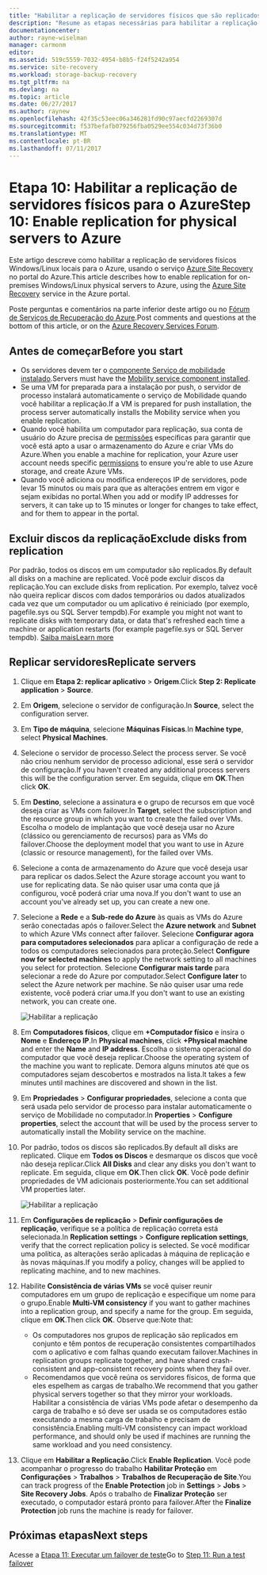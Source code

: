 ```yaml
---
title: "Habilitar a replicação de servidores físicos que são replicados para o Azure com o Azure Site Recovery | Microsoft Docs"
description: "Resume as etapas necessárias para habilitar a replicação de servidores físicos para o Azure, usando o serviço Azure Site Recovery"
documentationcenter: 
author: rayne-wiselman
manager: carmonm
editor: 
ms.assetid: 519c5559-7032-4954-b8b5-f24f5242a954
ms.service: site-recovery
ms.workload: storage-backup-recovery
ms.tgt_pltfrm: na
ms.devlang: na
ms.topic: article
ms.date: 06/27/2017
ms.author: raynew
ms.openlocfilehash: 42f35c53eec06a346281fd90c97aecfd2269307d
ms.sourcegitcommit: f537befafb079256fba0529ee554c034d73f36b0
ms.translationtype: MT
ms.contentlocale: pt-BR
ms.lasthandoff: 07/11/2017
---
```

# <a name="step-10-enable-replication-for-physical-servers-to-azure"></a><span data-ttu-id="a3ca0-103">Etapa 10: Habilitar a replicação de servidores físicos para o Azure</span><span class="sxs-lookup"><span data-stu-id="a3ca0-103">Step 10: Enable replication for physical servers to Azure</span></span>


<span data-ttu-id="a3ca0-104">Este artigo descreve como habilitar a replicação de servidores físicos Windows/Linux locais para o Azure, usando o serviço [Azure Site Recovery](site-recovery-overview.md) no portal do Azure.</span><span class="sxs-lookup"><span data-stu-id="a3ca0-104">This article describes how to enable replication for on-premises Windows/Linux physical servers to Azure, using the [Azure Site Recovery](site-recovery-overview.md) service in the Azure portal.</span></span>

<span data-ttu-id="a3ca0-105">Poste perguntas e comentários na parte inferior deste artigo ou no [Fórum de Serviços de Recuperação do Azure](https://social.msdn.microsoft.com/forums/azure/home?forum=hypervrecovmgr).</span><span class="sxs-lookup"><span data-stu-id="a3ca0-105">Post comments and questions at the bottom of this article, or on the [Azure Recovery Services Forum](https://social.msdn.microsoft.com/forums/azure/home?forum=hypervrecovmgr).</span></span>


## <a name="before-you-start"></a><span data-ttu-id="a3ca0-106">Antes de começar</span><span class="sxs-lookup"><span data-stu-id="a3ca0-106">Before you start</span></span>

- <span data-ttu-id="a3ca0-107">Os servidores devem ter o [componente Serviço de mobilidade instalado](physical-walkthrough-install-mobility.md).</span><span class="sxs-lookup"><span data-stu-id="a3ca0-107">Servers must have the [Mobility service component installed](physical-walkthrough-install-mobility.md).</span></span>
- <span data-ttu-id="a3ca0-108">Se uma VM for preparada para a instalação por push, o servidor de processo instalará automaticamente o serviço de Mobilidade quando você habilitar a replicação.</span><span class="sxs-lookup"><span data-stu-id="a3ca0-108">If a VM is prepared for push installation, the process server automatically installs the Mobility service when you enable replication.</span></span>
- <span data-ttu-id="a3ca0-109">Quando você habilita um computador para replicação, sua conta de usuário do Azure precisa de [permissões](site-recovery-role-based-linked-access-control.md#permissions-required-to-enable-replication-for-new-virtual-machines) específicas para garantir que você está apto a usar o armazenamento do Azure e criar VMs do Azure.</span><span class="sxs-lookup"><span data-stu-id="a3ca0-109">When you enable a machine for replication, your Azure user account needs specific [permissions](site-recovery-role-based-linked-access-control.md#permissions-required-to-enable-replication-for-new-virtual-machines) to ensure you're able to use Azure storage, and create Azure VMs.</span></span>
- <span data-ttu-id="a3ca0-110">Quando você adiciona ou modifica endereços IP de servidores, pode levar 15 minutos ou mais para que as alterações entrem em vigor e sejam exibidas no portal.</span><span class="sxs-lookup"><span data-stu-id="a3ca0-110">When you add or modify IP addresses for servers, it can take up to 15 minutes or longer for changes to take effect, and for them to appear in the portal.</span></span>


## <a name="exclude-disks-from-replication"></a><span data-ttu-id="a3ca0-111">Excluir discos da replicação</span><span class="sxs-lookup"><span data-stu-id="a3ca0-111">Exclude disks from replication</span></span>

<span data-ttu-id="a3ca0-112">Por padrão, todos os discos em um computador são replicados.</span><span class="sxs-lookup"><span data-stu-id="a3ca0-112">By default all disks on a machine are replicated.</span></span> <span data-ttu-id="a3ca0-113">Você pode excluir discos da replicação.</span><span class="sxs-lookup"><span data-stu-id="a3ca0-113">You can exclude disks from replication.</span></span> <span data-ttu-id="a3ca0-114">Por exemplo, talvez você não queira replicar discos com dados temporários ou dados atualizados cada vez que um computador ou um aplicativo é reiniciado (por exemplo, pagefile.sys ou SQL Server tempdb).</span><span class="sxs-lookup"><span data-stu-id="a3ca0-114">For example you might not want to replicate disks with temporary data, or data that's refreshed each time a machine or application restarts (for example pagefile.sys or SQL Server tempdb).</span></span> [<span data-ttu-id="a3ca0-115">Saiba mais</span><span class="sxs-lookup"><span data-stu-id="a3ca0-115">Learn more</span></span>](site-recovery-exclude-disk.md)

## <a name="replicate-servers"></a><span data-ttu-id="a3ca0-116">Replicar servidores</span><span class="sxs-lookup"><span data-stu-id="a3ca0-116">Replicate servers</span></span>

1. <span data-ttu-id="a3ca0-117">Clique em **Etapa 2: replicar aplicativo** > **Origem**.</span><span class="sxs-lookup"><span data-stu-id="a3ca0-117">Click **Step 2: Replicate application** > **Source**.</span></span>
2. <span data-ttu-id="a3ca0-118">Em **Origem**, selecione o servidor de configuração.</span><span class="sxs-lookup"><span data-stu-id="a3ca0-118">In **Source**, select the configuration server.</span></span>
3. <span data-ttu-id="a3ca0-119">Em **Tipo de máquina**, selecione **Máquinas Físicas**.</span><span class="sxs-lookup"><span data-stu-id="a3ca0-119">In **Machine type**, select **Physical Machines**.</span></span>
4. <span data-ttu-id="a3ca0-120">Selecione o servidor de processo.</span><span class="sxs-lookup"><span data-stu-id="a3ca0-120">Select the process server.</span></span> <span data-ttu-id="a3ca0-121">Se você não criou nenhum servidor de processo adicional, esse será o servidor de configuração.</span><span class="sxs-lookup"><span data-stu-id="a3ca0-121">If you haven't created any additional process servers this will be the configuration server.</span></span> <span data-ttu-id="a3ca0-122">Em seguida, clique em **OK**.</span><span class="sxs-lookup"><span data-stu-id="a3ca0-122">Then click **OK**.</span></span>
5. <span data-ttu-id="a3ca0-123">Em **Destino**, selecione a assinatura e o grupo de recursos em que você deseja criar as VMs com failover.</span><span class="sxs-lookup"><span data-stu-id="a3ca0-123">In **Target**, select the subscription and the resource group in which you want to create the failed over VMs.</span></span> <span data-ttu-id="a3ca0-124">Escolha o modelo de implantação que você deseja usar no Azure (clássico ou gerenciamento de recursos) para as VMs do failover.</span><span class="sxs-lookup"><span data-stu-id="a3ca0-124">Choose the deployment model that you want to use in Azure (classic or resource management), for the failed over VMs.</span></span>
6. <span data-ttu-id="a3ca0-125">Selecione a conta de armazenamento do Azure que você deseja usar para replicar os dados.</span><span class="sxs-lookup"><span data-stu-id="a3ca0-125">Select the Azure storage account you want to use for replicating data.</span></span> <span data-ttu-id="a3ca0-126">Se não quiser usar uma conta que já configurou, você poderá criar uma nova.</span><span class="sxs-lookup"><span data-stu-id="a3ca0-126">If you don't want to use an account you've already set up, you can create a new one.</span></span>
7. <span data-ttu-id="a3ca0-127">Selecione a **Rede** e a **Sub-rede do Azure** às quais as VMs do Azure serão conectadas após o failover.</span><span class="sxs-lookup"><span data-stu-id="a3ca0-127">Select the **Azure network** and **Subnet** to which Azure VMs connect after failover.</span></span> <span data-ttu-id="a3ca0-128">Selecione **Configurar agora para computadores selecionados** para aplicar a configuração de rede a todos os computadores selecionados para proteção.</span><span class="sxs-lookup"><span data-stu-id="a3ca0-128">Select **Configure now for selected machines** to apply the network setting to all machines you select for protection.</span></span> <span data-ttu-id="a3ca0-129">Selecione **Configurar mais tarde** para selecionar a rede do Azure por computador.</span><span class="sxs-lookup"><span data-stu-id="a3ca0-129">Select **Configure later** to select the Azure network per machine.</span></span> <span data-ttu-id="a3ca0-130">Se não quiser usar uma rede existente, você poderá criar uma.</span><span class="sxs-lookup"><span data-stu-id="a3ca0-130">If you don't want to use an existing network, you can create one.</span></span>

    ![Habilitar a replicação](./media/physical-walkthrough-enable-replication/targetsettings.png)

8. <span data-ttu-id="a3ca0-132">Em **Computadores físicos**, clique em **+Computador físico** e insira o **Nome** e **Endereço IP**.</span><span class="sxs-lookup"><span data-stu-id="a3ca0-132">In **Physical machines**, click **+Physical machine** and enter the **Name** and **IP address**.</span></span> <span data-ttu-id="a3ca0-133">Escolha o sistema operacional do computador que você deseja replicar.</span><span class="sxs-lookup"><span data-stu-id="a3ca0-133">Choose the operating system of the machine you want to replicate.</span></span> <span data-ttu-id="a3ca0-134">Demora alguns minutos até que os computadores sejam descobertos e mostrados na lista.</span><span class="sxs-lookup"><span data-stu-id="a3ca0-134">It takes a few minutes until machines are discovered and shown in the list.</span></span>
9. <span data-ttu-id="a3ca0-135">Em **Propriedades** > **Configurar propriedades**, selecione a conta que será usada pelo servidor de processo para instalar automaticamente o serviço de Mobilidade no computador.</span><span class="sxs-lookup"><span data-stu-id="a3ca0-135">In **Properties** > **Configure properties**, select the account that will be used by the process server to automatically install the Mobility service on the machine.</span></span>
10. <span data-ttu-id="a3ca0-136">Por padrão, todos os discos são replicados.</span><span class="sxs-lookup"><span data-stu-id="a3ca0-136">By default all disks are replicated.</span></span> <span data-ttu-id="a3ca0-137">Clique em **Todos os Discos** e desmarque os discos que você não deseja replicar.</span><span class="sxs-lookup"><span data-stu-id="a3ca0-137">Click **All Disks** and clear any disks you don't want to replicate.</span></span> <span data-ttu-id="a3ca0-138">Em seguida, clique em **OK**.</span><span class="sxs-lookup"><span data-stu-id="a3ca0-138">Then click **OK**.</span></span> <span data-ttu-id="a3ca0-139">Você pode definir propriedades de VM adicionais posteriormente.</span><span class="sxs-lookup"><span data-stu-id="a3ca0-139">You can set additional VM properties later.</span></span>

    ![Habilitar a replicação](./media/physical-walkthrough-enable-replication/enable-replication6.png)
11. <span data-ttu-id="a3ca0-141">Em **Configurações de replicação** > **Definir configurações de replicação**, verifique se a política de replicação correta está selecionada.</span><span class="sxs-lookup"><span data-stu-id="a3ca0-141">In **Replication settings** > **Configure replication settings**, verify that the correct replication policy is selected.</span></span> <span data-ttu-id="a3ca0-142">Se você modificar uma política, as alterações serão aplicadas à máquina de replicação e às novas máquinas.</span><span class="sxs-lookup"><span data-stu-id="a3ca0-142">If you modify a policy, changes will be applied to replicating machine, and to new machines.</span></span>
12. <span data-ttu-id="a3ca0-143">Habilite **Consistência de várias VMs** se você quiser reunir computadores em um grupo de replicação e especifique um nome para o grupo.</span><span class="sxs-lookup"><span data-stu-id="a3ca0-143">Enable **Multi-VM consistency** if you want to gather machines into a replication group, and specify a name for the group.</span></span> <span data-ttu-id="a3ca0-144">Em seguida, clique em **OK**.</span><span class="sxs-lookup"><span data-stu-id="a3ca0-144">Then click **OK**.</span></span> <span data-ttu-id="a3ca0-145">Observe que:</span><span class="sxs-lookup"><span data-stu-id="a3ca0-145">Note that:</span></span>

    * <span data-ttu-id="a3ca0-146">Os computadores nos grupos de replicação são replicados em conjunto e têm pontos de recuperação consistentes compartilhados com o aplicativo e com falhas quando executam failover.</span><span class="sxs-lookup"><span data-stu-id="a3ca0-146">Machines in replication groups replicate together, and have shared crash-consistent and app-consistent recovery points when they fail over.</span></span>
    * <span data-ttu-id="a3ca0-147">Recomendamos que você reúna os servidores físicos, de forma que eles espelhem as cargas de trabalho.</span><span class="sxs-lookup"><span data-stu-id="a3ca0-147">We recommend that you gather physical servers together so that they mirror your workloads.</span></span> <span data-ttu-id="a3ca0-148">Habilitar a consistência de várias VMs pode afetar o desempenho da carga de trabalho e só deve ser usada se os computadores estão executando a mesma carga de trabalho e precisam de consistência.</span><span class="sxs-lookup"><span data-stu-id="a3ca0-148">Enabling multi-VM consistency can impact workload performance, and should only be used if machines are running the same workload and you need consistency.</span></span>

13. <span data-ttu-id="a3ca0-149">Clique em **Habilitar a Replicação**.</span><span class="sxs-lookup"><span data-stu-id="a3ca0-149">Click **Enable Replication**.</span></span> <span data-ttu-id="a3ca0-150">Você pode acompanhar o progresso do trabalho **Habilitar Proteção** em **Configurações** > **Trabalhos** > **Trabalhos de Recuperação de Site**.</span><span class="sxs-lookup"><span data-stu-id="a3ca0-150">You can track progress of the **Enable Protection** job in **Settings** > **Jobs** > **Site Recovery Jobs**.</span></span> <span data-ttu-id="a3ca0-151">Após o trabalho de **Finalizar Proteção** ser executado, o computador estará pronto para failover.</span><span class="sxs-lookup"><span data-stu-id="a3ca0-151">After the **Finalize Protection** job runs the machine is ready for failover.</span></span>

## <a name="next-steps"></a><span data-ttu-id="a3ca0-152">Próximas etapas</span><span class="sxs-lookup"><span data-stu-id="a3ca0-152">Next steps</span></span>

<span data-ttu-id="a3ca0-153">Acesse a [Etapa 11: Executar um failover de teste](physical-walkthrough-test-failover.md)</span><span class="sxs-lookup"><span data-stu-id="a3ca0-153">Go to [Step 11: Run a test failover](physical-walkthrough-test-failover.md)</span></span>
